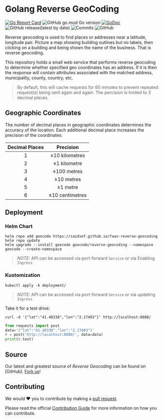 # Golang Reverse GeoCoding

[![Go Report Card](https://goreportcard.com/badge/github.com/saidsef/faas-reverse-geocoding)](https://goreportcard.com/report/github.com/saidsef/faas-reverse-geocoding)
![GitHub go.mod Go version](https://img.shields.io/github/go-mod/go-version/saidsef/faas-reverse-geocoding)
[![GoDoc](https://godoc.org/github.com/saidsef/faas-reverse-geocoding?status.svg)](https://pkg.go.dev/github.com/saidsef/faas-reverse-geocoding?tab=doc)
![GitHub release(latest by date)](https://img.shields.io/github/v/release/saidsef/faas-reverse-geocoding)
![Commits](https://img.shields.io/github/commits-since/saidsef/faas-reverse-geocoding/latest.svg)
![GitHub](https://img.shields.io/github/license/saidsef/faas-reverse-geocoding)

Reverse geocoding is used to find places or addresses near a latitude, longitude pair. Picture a map showing building outlines but no labels, then clicking on a building and being shown the name of the business. That is reverse geocoding.

This repository holds a small web service that performs reverse geocoding to determine whether specified geo  coordinates has an address. If it is then the response will contain attributes associated with the matched address, municipality, county, country, etc.

> By default, this will cache requests for 60 minutes to prevent repeated request(s) being sent again and again. The percision is limited to 3 decimal places.

## Geographic Coordinates

The number of decimal places in geographic coordinates determines the accuracy of the location. Each additional decimal place increases the precision of the coordinates:

| Decimal Places | Precision        |
|:--------------:|:----------------:|
| 1              | ±10 kilometres   |
| 2              | ±1 kilometre     |
| 3              | ±100 metres      |
| 4              | ±10 metres       |
| 5              | ±1 metre         |
| 6              | ±10 centimetres  |

## Deployment

### Helm Chart

```shell
helm repo add geocode https://saidsef.github.io/faas-reverse-geocoding
helm repo update
helm upgrade --install geocode geocode/reverse-geocoding --namespace geocode --create-namespace
```

> *NOTE:* API can be accessed via port-forward `Service` or via Enabling `Ingress`

### Kustomization

```shell
kubectl apply -k deployment/
```

> *NOTE:* API can be accessed via port-forward `Service` or via updating `Ingress`

Take it for a test drive:

```shell
curl -d '{"lat":"41.40338","lon":"2.17403"}' http://localhost:8080/
```

```python
from requests import post
data='{"lat":"41.40338","lon":"2.17403"}'
r = post('http://localhost:8080/', data=data)
print(r.text)
```

## Source

Our latest and greatest source of *Reverse Geocoding* can be found on [GitHub]. [Fork us](https://github.com/saidsef/faas-reverse-geocoding/fork)!

## Contributing

We would :heart: you to contribute by making a [pull request](https://github.com/saidsef/faas-reverse-geocoding/pulls).

Please read the official [Contribution Guide](./CONTRIBUTING.md) for more information on how you can contribute.
